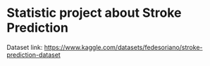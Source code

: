 # Statistic project about Stroke Prediction

Dataset link: https://www.kaggle.com/datasets/fedesoriano/stroke-prediction-dataset
